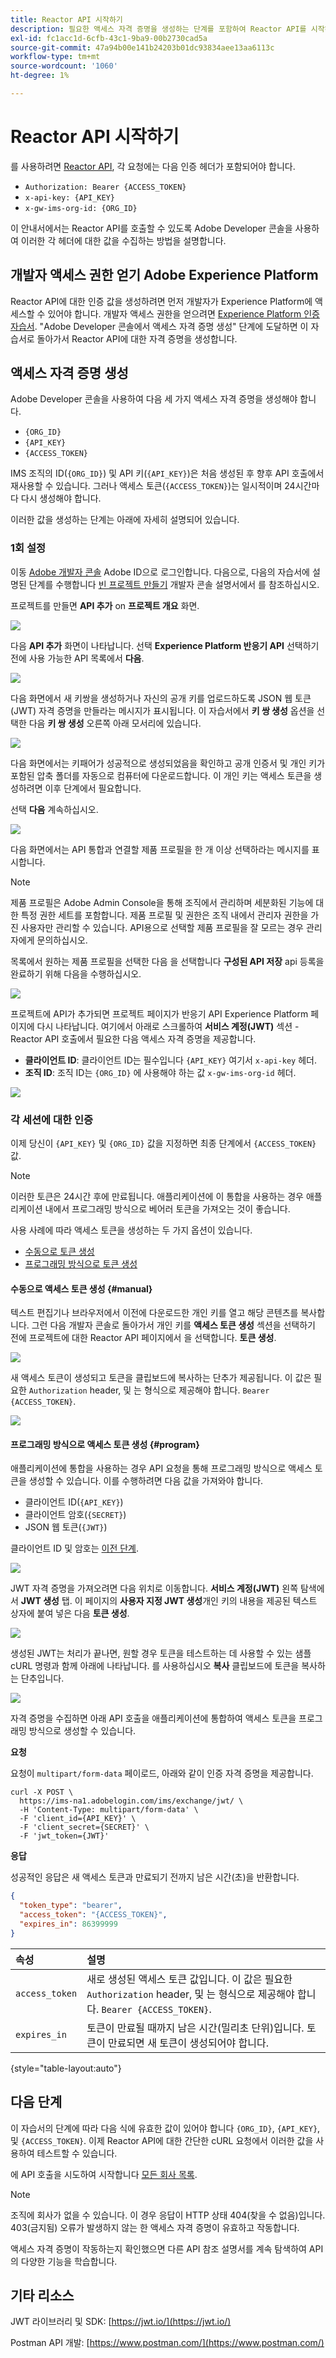 ```yaml
---
title: Reactor API 시작하기
description: 필요한 액세스 자격 증명을 생성하는 단계를 포함하여 Reactor API를 시작하는 방법을 알아봅니다.
exl-id: fc1acc1d-6cfb-43c1-9ba9-00b2730cad5a
source-git-commit: 47a94b00e141b24203b01dc93834aee13aa6113c
workflow-type: tm+mt
source-wordcount: '1060'
ht-degree: 1%

---
```


# Reactor API 시작하기

를 사용하려면 [Reactor API](https://www.adobe.io/experience-platform-apis/references/reactor/), 각 요청에는 다음 인증 헤더가 포함되어야 합니다.

* `Authorization: Bearer {ACCESS_TOKEN}`
* `x-api-key: {API_KEY}`
* `x-gw-ims-org-id: {ORG_ID}`

이 안내서에서는 Reactor API를 호출할 수 있도록 Adobe Developer 콘솔을 사용하여 이러한 각 헤더에 대한 값을 수집하는 방법을 설명합니다.

## 개발자 액세스 권한 얻기 Adobe Experience Platform

Reactor API에 대한 인증 값을 생성하려면 먼저 개발자가 Experience Platform에 액세스할 수 있어야 합니다. 개발자 액세스 권한을 얻으려면 [Experience Platform 인증 자습서](https://www.adobe.com/go/platform-api-authentication-en). &quot;Adobe Developer 콘솔에서 액세스 자격 증명 생성&quot; 단계에 도달하면 이 자습서로 돌아가서 Reactor API에 대한 자격 증명을 생성합니다.

## 액세스 자격 증명 생성

Adobe Developer 콘솔을 사용하여 다음 세 가지 액세스 자격 증명을 생성해야 합니다.

* `{ORG_ID}`
* `{API_KEY}`
* `{ACCESS_TOKEN}`

IMS 조직의 ID(`{ORG_ID}`) 및 API 키(`{API_KEY}`)은 처음 생성된 후 향후 API 호출에서 재사용할 수 있습니다. 그러나 액세스 토큰(`{ACCESS_TOKEN}`)는 일시적이며 24시간마다 다시 생성해야 합니다.

이러한 값을 생성하는 단계는 아래에 자세히 설명되어 있습니다.

### 1회 설정

이동 [Adobe 개발자 콘솔](https://www.adobe.com/go/devs_console_ui) Adobe ID으로 로그인합니다. 다음으로, 다음의 자습서에 설명된 단계를 수행합니다 [빈 프로젝트 만들기](https://www.adobe.io/apis/experienceplatform/console/docs.html#!AdobeDocs/adobeio-console/master/projects-empty.md) 개발자 콘솔 설명서에서 를 참조하십시오.

프로젝트를 만들면 **API 추가** on **프로젝트 개요** 화면.

![](../images/api/getting-started/add-api-button.png)

다음 **API 추가** 화면이 나타납니다. 선택 **Experience Platform 반응기 API** 선택하기 전에 사용 가능한 API 목록에서 **다음**.

![](../images/api/getting-started/add-launch-api.png)

다음 화면에서 새 키쌍을 생성하거나 자신의 공개 키를 업로드하도록 JSON 웹 토큰(JWT) 자격 증명을 만들라는 메시지가 표시됩니다. 이 자습서에서 **키 쌍 생성** 옵션을 선택한 다음 **키 쌍 생성** 오른쪽 아래 모서리에 있습니다.

![](../images/api/getting-started/create-jwt.png)

다음 화면에서는 키패어가 성공적으로 생성되었음을 확인하고 공개 인증서 및 개인 키가 포함된 압축 폴더를 자동으로 컴퓨터에 다운로드합니다. 이 개인 키는 액세스 토큰을 생성하려면 이후 단계에서 필요합니다.

선택 **다음** 계속하십시오.

![](../images/api/getting-started/keypair-generated.png)

다음 화면에서는 API 통합과 연결할 제품 프로필을 한 개 이상 선택하라는 메시지를 표시합니다.

>[!NOTE]
>
>제품 프로필은 Adobe Admin Console을 통해 조직에서 관리하며 세분화된 기능에 대한 특정 권한 세트를 포함합니다. 제품 프로필 및 권한은 조직 내에서 관리자 권한을 가진 사용자만 관리할 수 있습니다. API용으로 선택할 제품 프로필을 잘 모르는 경우 관리자에게 문의하십시오.

목록에서 원하는 제품 프로필을 선택한 다음 을 선택합니다 **구성된 API 저장** api 등록을 완료하기 위해 다음을 수행하십시오.

![](../images/api/getting-started/select-product-profile.png)

프로젝트에 API가 추가되면 프로젝트 페이지가 반응기 API Experience Platform 페이지에 다시 나타납니다. 여기에서 아래로 스크롤하여 **서비스 계정(JWT)** 섹션 - Reactor API 호출에서 필요한 다음 액세스 자격 증명을 제공합니다.

* **클라이언트 ID**: 클라이언트 ID는 필수입니다 `{API_KEY}` 여기서 `x-api-key` 헤더.
* **조직 ID**: 조직 ID는 `{ORG_ID}` 에 사용해야 하는 값 `x-gw-ims-org-id` 헤더.

![](../images/api/getting-started/access-creds.png)

### 각 세션에 대한 인증

이제 당신이 `{API_KEY}` 및 `{ORG_ID}` 값을 지정하면 최종 단계에서 `{ACCESS_TOKEN}` 값.

>[!NOTE]
>
>이러한 토큰은 24시간 후에 만료됩니다. 애플리케이션에 이 통합을 사용하는 경우 애플리케이션 내에서 프로그래밍 방식으로 베어러 토큰을 가져오는 것이 좋습니다.

사용 사례에 따라 액세스 토큰을 생성하는 두 가지 옵션이 있습니다.

* [수동으로 토큰 생성](#manual)
* [프로그래밍 방식으로 토큰 생성](#program)

#### 수동으로 액세스 토큰 생성 {#manual}

텍스트 편집기나 브라우저에서 이전에 다운로드한 개인 키를 열고 해당 콘텐츠를 복사합니다. 그런 다음 개발자 콘솔로 돌아가서 개인 키를 **액세스 토큰 생성** 섹션을 선택하기 전에 프로젝트에 대한 Reactor API 페이지에서 을 선택합니다. **토큰 생성**.

![](../images/api/getting-started/paste-private-key.png)

새 액세스 토큰이 생성되고 토큰을 클립보드에 복사하는 단추가 제공됩니다. 이 값은 필요한 `Authorization` header, 및 는 형식으로 제공해야 합니다. `Bearer {ACCESS_TOKEN}`.

![](../images/api/getting-started/token-generated.png)

#### 프로그래밍 방식으로 액세스 토큰 생성 {#program}

애플리케이션에 통합을 사용하는 경우 API 요청을 통해 프로그래밍 방식으로 액세스 토큰을 생성할 수 있습니다. 이를 수행하려면 다음 값을 가져와야 합니다.

* 클라이언트 ID(`{API_KEY}`)
* 클라이언트 암호(`{SECRET}`)
* JSON 웹 토큰(`{JWT}`)

클라이언트 ID 및 암호는 [이전 단계](#one-time-setup).

![](../images/api/getting-started/auto-access-creds.png)

JWT 자격 증명을 가져오려면 다음 위치로 이동합니다. **서비스 계정(JWT)** 왼쪽 탐색에서 **JWT 생성** 탭. 이 페이지의 **사용자 지정 JWT 생성**&#x200B;개인 키의 내용을 제공된 텍스트 상자에 붙여 넣은 다음 **토큰 생성**.

![](../images/api/getting-started/generate-jwt.png)

생성된 JWT는 처리가 끝나면, 원할 경우 토큰을 테스트하는 데 사용할 수 있는 샘플 cURL 명령과 함께 아래에 나타납니다. 를 사용하십시오 **복사** 클립보드에 토큰을 복사하는 단추입니다.

![](../images/api/getting-started/jwt-generated.png)

자격 증명을 수집하면 아래 API 호출을 애플리케이션에 통합하여 액세스 토큰을 프로그래밍 방식으로 생성할 수 있습니다.

**요청**

요청이 `multipart/form-data` 페이로드, 아래와 같이 인증 자격 증명을 제공합니다.

```shell
curl -X POST \
  https://ims-na1.adobelogin.com/ims/exchange/jwt/ \
  -H 'Content-Type: multipart/form-data' \
  -F 'client_id={API_KEY}' \
  -F 'client_secret={SECRET}' \
  -F 'jwt_token={JWT}'
```

**응답**

성공적인 응답은 새 액세스 토큰과 만료되기 전까지 남은 시간(초)을 반환합니다.

```json
{
  "token_type": "bearer",
  "access_token": "{ACCESS_TOKEN}",
  "expires_in": 86399999
}
```

| 속성 | 설명 |
| :-- | :-- |
| `access_token` | 새로 생성된 액세스 토큰 값입니다. 이 값은 필요한 `Authorization` header, 및 는 형식으로 제공해야 합니다. `Bearer {ACCESS_TOKEN}`. |
| `expires_in` | 토큰이 만료될 때까지 남은 시간(밀리초 단위)입니다. 토큰이 만료되면 새 토큰이 생성되어야 합니다. |

{style=&quot;table-layout:auto&quot;}

## 다음 단계

이 자습서의 단계에 따라 다음 식에 유효한 값이 있어야 합니다 `{ORG_ID}`, `{API_KEY}`, 및 `{ACCESS_TOKEN}`. 이제 Reactor API에 대한 간단한 cURL 요청에서 이러한 값을 사용하여 테스트할 수 있습니다.

에 API 호출을 시도하여 시작합니다 [모든 회사 목록](./endpoints/companies.md#list).

>[!NOTE]
>
>조직에 회사가 없을 수 있습니다. 이 경우 응답이 HTTP 상태 404(찾을 수 없음)입니다. 403(금지됨) 오류가 발생하지 않는 한 액세스 자격 증명이 유효하고 작동합니다.

액세스 자격 증명이 작동하는지 확인했으면 다른 API 참조 설명서를 계속 탐색하여 API의 다양한 기능을 학습합니다.

## 기타 리소스

JWT 라이브러리 및 SDK: [https://jwt.io/](https://jwt.io/)

Postman API 개발: [https://www.postman.com/](https://www.postman.com/)
